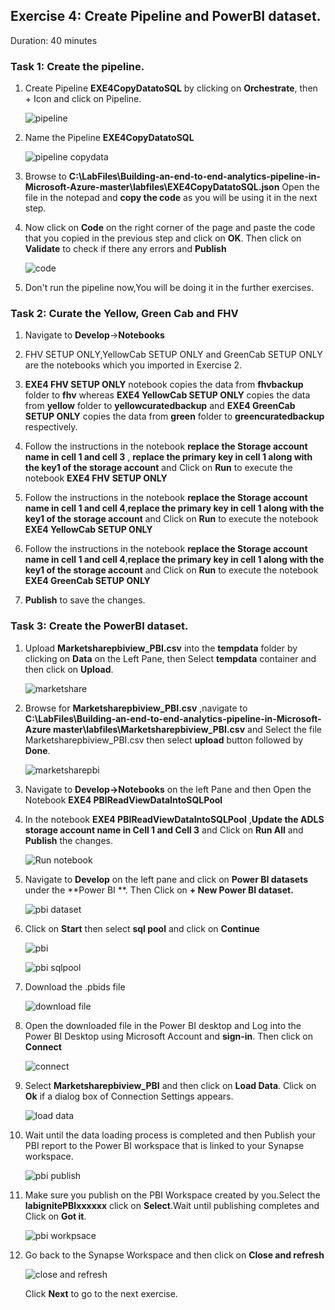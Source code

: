 ## Exercise 4: Create Pipeline and PowerBI dataset.

Duration: 40 minutes

### Task 1: Create the pipeline.

1. Create Pipeline **EXE4CopyDatatoSQL** by clicking on **Orchestrate**, then + Icon and click on Pipeline.

   ![pipeline](images/25.png)
  
2. Name the Pipeline **EXE4CopyDatatoSQL**

   ![pipeline copydata](images/26.png)
   
3. Browse to **C:\LabFiles\Building-an-end-to-end-analytics-pipeline-in-Microsoft-Azure-master\labfiles\EXE4CopyDatatoSQL.json**
   Open the file in the notepad and **copy the code** as you will be using it in the next step.
   
4. Now click on **Code** on the right corner of the page and paste the code that you copied in the previous step and click on **OK**. 
   Then click on **Validate** to check if there any errors and **Publish**

   ![code](images/27.png)
   
5. Don't run the pipeline now,You will be doing it in the further exercises.
   
### Task 2: Curate the  Yellow, Green Cab and FHV

1. Navigate to **Develop**->**Notebooks**

2. FHV SETUP ONLY,YellowCab SETUP ONLY and GreenCab SETUP ONLY are the notebooks which you imported in Exercise 2.

3. **EXE4 FHV SETUP ONLY** notebook copies the data from **fhvbackup** folder to **fhv** whereas **EXE4 YellowCab SETUP ONLY** copies the data from **yellow** folder to **yellowcuratedbackup** and **EXE4 GreenCab SETUP ONLY** copies the data from **green** folder to **greencuratedbackup** respectively.

4. Follow the instructions in the notebook **replace the Storage account name in cell 1 and cell 3** , **replace the primary key in cell 1 along with the key1 of the storage account** and Click on **Run** to execute the notebook **EXE4 FHV SETUP ONLY**

5. Follow the instructions in the notebook **replace the Storage account name in cell 1 and cell 4**,**replace the primary key in cell 1 along with the key1 of the storage account** and Click on **Run** to execute the notebook **EXE4 YellowCab SETUP ONLY**

6. Follow the instructions in the notebook **replace the Storage account name in cell 1 and cell 4**,**replace the primary key in cell 1 along with the key1 of the storage account** and Click on **Run** to execute the notebook **EXE4 GreenCab SETUP ONLY**

7. **Publish** to save the changes.

### Task 3: Create the PowerBI dataset.

1. Upload **Marketsharepbiview_PBI.csv** into the **tempdata** folder by clicking on **Data** on the Left Pane, then Select **tempdata**    container and then click on **Upload**.

   ![marketshare](images/28.png)

2. Browse for **Marketsharepbiview_PBI.csv** ,navigate to **C:\LabFiles\Building-an-end-to-end-analytics-pipeline-in-Microsoft-Azure master\labfiles\Marketsharepbiview_PBI.csv** and Select the file Marketsharepbiview_PBI.csv then select **upload** button followed by **Done**.

   ![marketsharepbi](images/29.png)

3. Navigate to **Develop->Notebooks** on the left Pane and then Open the Notebook **EXE4 PBIReadViewDataIntoSQLPool**
   
4. In the notebook **EXE4 PBIReadViewDataIntoSQLPool** ,**Update the ADLS storage account name in Cell 1 and Cell 3** and Click on **Run All** and **Publish** the changes.

   ![Run notebook](images/33.png)

5. Navigate to **Develop** on the left pane and click on **Power BI datasets** under the **Power BI **. Then Click on **+ New Power BI dataset.**

   ![pbi dataset](images/34.png)

6. Click on **Start** then select **sql pool** and click on **Continue**

   ![pbi](images/35.png)

   ![pbi sqlpool](images/36.png)
   
7. Download the .pbids file

   ![download file](images/37.png)

8. Open the downloaded file in the Power BI desktop and Log into the Power BI Desktop using Microsoft Account and **sign-in**. Then click on **Connect**

    ![connect](images/38.png)

9. Select **Marketsharepbiview_PBI** and then click on **Load Data**. Click on **Ok** if a dialog box of Connection Settings appears.

    ![load data](images/39.png)

10. Wait until the data loading process is completed and then Publish your PBI report to the Power BI workspace that is linked to your Synapse workspace.

    ![pbi publish](images/40.png)

11. Make sure you publish on the PBI Workspace created by you.Select the **labignitePBIxxxxxx** click on **Select**.Wait until publishing completes and Click on **Got it**.

    ![pbi workpsace](images/041.png)

12. Go back to the Synapse Workspace and then click on **Close and refresh**

    ![close and refresh](images/042.png)
    
    Click **Next** to go to the next exercise.

   
